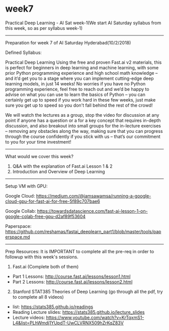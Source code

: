 # week7
Practical Deep Learning - AI Sat week-1(We start AI Saturday syllabus from this week, so as per syllabus week-1)

-----------
Preparation for week 7 of AI Saturday Hyderabad(10/2/2018)

Defined Syllabus:

Practical Deep Learning
Using the free and proven Fast.ai v2 materials, this is perfect for beginners in deep learning and machine learning, with some prior Python programming experience and high school math knowledge – and it’d get you to a stage where you can implement cutting-edge deep learning models, in just 14 weeks! No worries if you have no Python programming experience, feel free to reach out and we’d be happy to advise on what you can use to learn the basics of Python – you can certainly get up to speed if you work hard in these few weeks, just make sure you get up to speed so you don't fall behind the rest of the crowd!

We will watch the lectures as a group, stop the video for discussion at any point if anyone has a question or a for a key concept that requires in-depth discussion, and also breakout into small groups for the in-lecture exercises – removing any obstacles along the way, making sure that you can progress through the course confidently if you stick with us – that’s our commitment to you for your time investment!

-------------------------

What would we cover this week?

1. Q&A with the explanation of Fast.ai Lesson 1 & 2
2. Introduction and Overview of Deep Learning

-------------------------------------

Setup VM with GPU:

Google Cloud:
https://medium.com/@jamsawamsa/running-a-google-cloud-gpu-for-fast-ai-for-free-5f89c707bae6

Google Collab:
https://towardsdatascience.com/fast-ai-lesson-1-on-google-colab-free-gpu-d2af89f53604

Paperspace:
https://github.com/reshamas/fastai_deeplearn_part1/blob/master/tools/paperspace.md

------------------------------------

Prep Resources:
It is IMPORTANT to complete all the pre-req in order to followup with this week's sessions.

1. Fast.ai (Complete both of them)
- Part 1 Lessons: http://course.fast.ai/lessons/lesson1.html
- Part 2 Lessons: http://course.fast.ai/lessons/lesson2.html

2. Stanford STAT385 Theories of Deep Learning (go through all the pdf, try to complete all 8 videos)
- list: https://stats385.github.io/readings
- Reading Lecture slides: https://stats385.github.io/lecture_slides
- Lecture videos: https://www.youtube.com/watch?v=KrTqxmS1-L4&list=PLhWmdj1YUpdT-UwCLVRNX509hZrKqZ83V





